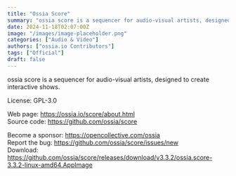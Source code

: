 ```yaml
---
title: "Ossia Score"
summary: "ossia score is a sequencer for audio-visual artists, designed to create interactive shows."
date: 2024-11-18T02:07:00Z
image: "/images/image-placeholder.png"
categories: ["Audio & Video"]
authors: ["ossia.io Contributors"]
tags: ["Official"]
draft: false
---
```


ossia score is a sequencer for audio-visual artists, designed to create interactive shows.

License: GPL-3.0

Web page: <https://ossia.io/score/about.html>  
Source code: <https://github.com/ossia/score>

Become a sponsor: <https://opencollective.com/ossia>  
Report the bug: <https://github.com/ossia/score/issues/new>  
Download: <https://github.com/ossia/score/releases/download/v3.3.2/ossia.score-3.3.2-linux-amd64.AppImage>
